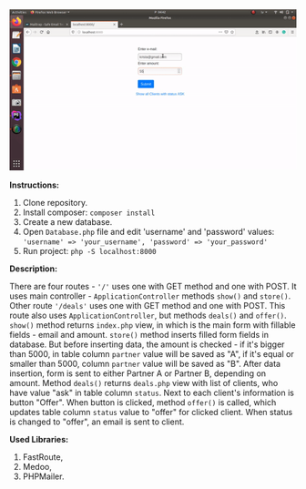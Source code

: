 <img src="https://github.com/it14019/loan-prototype/blob/master/ezgif-2-4bdf0c2a5962.gif" />

**Instructions:**

1. Clone repository.
2. Install composer:
`composer install`
3. Create a new database.
4. Open `Database.php` file and edit 'username' and 'password' values:
`'username' => 'your_username',
'password' => 'your_password'`
3. Run project:
`php -S localhost:8000`

**Description:**

There are four routes - `'/'` uses one with GET method and one with POST. It uses main controller - `ApplicationController`
methods `show()` and `store()`. Other route `'/deals'` uses one with GET method and one with POST. This route also uses 
`ApplicationController`, but methods `deals()` and `offer()`. 
`show()` method returns `index.php` view, in which is the main form with fillable fields - email and amount. 
`store()` method inserts filled form fields in database. But before inserting data, the amount is checked - if it's bigger 
than 5000, in table column `partner` value will be saved as "A", if it's equal or smaller than 5000, column `partner` 
value will be saved as "B". After data insertion, form is sent to either Partner A or Partner B, depending on amount.
Method `deals()` returns `deals.php` view with list of clients, who have value "ask" in table column `status`. Next to each 
client's information is button "Offer". When button is clicked, method `offer()` is called, which updates table column 
`status` value to "offer" for clicked client. When status is changed to "offer", an email is sent to client.

**Used Libraries:**

1. FastRoute,
2. Medoo,
3. PHPMailer.




